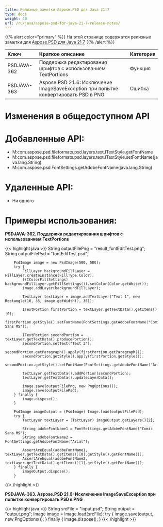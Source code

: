 ```yaml
---
title: Релизные заметки Aspose.PSD для Java 21.7
type: docs
weight: 40
url: /ru/java/aspose-psd-for-java-21-7-release-notes/
---
```


{{% alert color="primary" %}} На этой странице содержатся релизные заметки для [Aspose.PSD для Java 21.7](https://downloads.aspose.com/psd/java/new-releases/aspose.psd-for-java-21.7/) {{% /alert %}}

|**Ключ**|**Краткое описание**|**Категория**|
| :- | :- | :- |
|PSDJAVA-362|Поддержка редактирования шрифтов с использованием TextPortions|Функция|
|PSDJAVA-363|Aspose.PSD 21.6: Исключение ImageSaveException при попытке конвертировать PSD в PNG|Ошибка|

# **Изменения в общедоступном API**
# **Добавленные API:**
- M:com.aspose.psd.fileformats.psd.layers.text.ITextStyle.getFontName
- M:com.aspose.psd.fileformats.psd.layers.text.ITextStyle.setFontName(java.lang.String)
- M:com.aspose.psd.FontSettings.getAdobeFontName(java.lang.String)

# **Удаленные API:**
- Ни одного

# **Примеры использования:**

**PSDJAVA-362. Поддержка редактирования шрифтов с использованием TextPortions**

{{< highlight java >}}
        String outputFilePng = "result_fontEditTest.png";
        String outputFilePsd = "fontEditTest.psd";

        PsdImage image = new PsdImage(500, 500);
        try {
            FillLayer backgroundFillLayer = FillLayer.createInstance(FillType.Color);
            ((IColorFillSettings) backgroundFillLayer.getFillSettings()).setColor(Color.getWhite());
            image.addLayer(backgroundFillLayer);

            TextLayer textLayer = image.addTextLayer("Text 1", new Rectangle(10, 35, image.getWidth(), 35));

            ITextPortion firstPortion = textLayer.getTextData().getItems()[0];
            firstPortion.getStyle().setFontName(FontSettings.getAdobeFontName("Comic Sans MS"));

            ITextPortion secondPortion = textLayer.getTextData().producePortion();
            secondPortion.setText("Text 2");
            secondPortion.getParagraph().apply(firstPortion.getParagraph());
            secondPortion.getStyle().apply(firstPortion.getStyle());
            secondPortion.getStyle().setFontName(FontSettings.getAdobeFontName("Arial"));

            textLayer.getTextData().addPortion(secondPortion);
            textLayer.getTextData().updateLayerData();

            image.save(outputFilePng, new PngOptions());
            image.save(outputFilePsd);
        } finally {
            image.dispose();
        }

        PsdImage imageOutput = (PsdImage) Image.load(outputFilePsd);
        try {
            TextLayer textLayer = (TextLayer) imageOutput.getLayers()[2];

            String adobeFontName1 = FontSettings.getAdobeFontName("Comic Sans MS");
            String adobeFontName2 = FontSettings.getAdobeFontName("Arial");

            AssertAreEqual(adobeFontName1, textLayer.getTextData().getItems()[0].getStyle().getFontName());
            AssertAreEqual(adobeFontName2, textLayer.getTextData().getItems()[1].getStyle().getFontName());
        } finally {
            imageOutput.dispose();
        }
{{< /highlight >}}

**PSDJAVA-363. Aspose.PSD 21.6: Исключение ImageSaveException при попытке конвертировать PSD в PNG**

{{< highlight java >}}
        String srcFile = "input.psd";
        String output = "output.png";
        Image image = Image.load(srcFile);
        try {
            image.save(output, new PngOptions());
        } finally {
            image.dispose();
        }
{{< /highlight >}}
